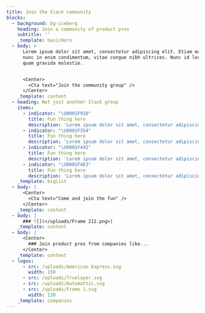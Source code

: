 ```yaml
---
title: Join the Slack community
blocks:
  - background: bg-iceberg
    heading: Join a community of product pros
    subtitle: ''
    _template: basicHero
  - body: >
      Lorem ipsum dolor sit amet, consectetur adipiscing elit. Etiam maximus
      nunc in enim condimentum, vitae congue nibh ultrices. Nunc id lorem in
      quam gravida molestie.


      <Center>
        <Cta text="Join the community group" />
      </Center>
    _template: content
  - heading: Not just another Slack group
    items:
      - indicator: "\U0001F91D"
        title: Fun thing here
        description: 'Lorem ipsum dolor sit amet, consectetur adipiscing elit.'
      - indicator: "\U0001F354"
        title: Fun thing here
        description: 'Lorem ipsum dolor sit amet, consectetur adipiscing elit.'
      - indicator: "\U0001F442"
        title: Fun thing here
        description: 'Lorem ipsum dolor sit amet, consectetur adipiscing elit.'
      - indicator: "\U0001F4E3"
        title: Fun thing here
        description: 'Lorem ipsum dolor sit amet, consectetur adipiscing elit.'
    _template: bigList
  - body: |
      <Center>
        <Cta text="Come and join the fun" />
      </Center>
    _template: content
  - body: |
      ### ![](</uploads/Frame 212.png>)
    _template: content
  - body: |
      <Center>
        ### Join product pros from companies like...
      </Center>
    _template: content
  - logos:
      - src: /uploads/American Express.svg
        width: 150
      - src: /uploads/Truelayer.svg
      - src: /uploads/Automattic.svg
      - src: /uploads/Frame 1.svg
        width: 130
    _template: companies
---
```



